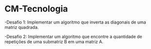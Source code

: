 # CM-Tecnologia
<p>-Desafio 1: Implementar um algoritmo que inverta as diagonais de uma matriz quadrada.</p>
<p>-Desafio 2: Implementar um algoritmo que encontre a quantidade de repetições de uma submatriz B em uma matriz A.</p>
